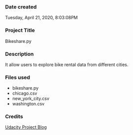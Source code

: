 ### Date created
‎Tuesday, ‎April ‎21, ‎2020, ‏‎8:03:08PM

### Project Title
Bikeshare.py

### Description
It allow users to explore bike rental data from different cities.

### Files used
- bikeshare.py
- chicago.csv
- new_york_city.csv
- washington.csv

### Credits
[Udacity Project Blog](https://hub.udacity.com/rooms/community:nd104:843755-project-328-smg-2?contextType=room)
